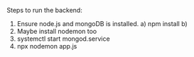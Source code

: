 
Steps to run the backend:
1) Ensure node.js and mongoDB is installed.
    a) npm install
    b) 
2) Maybe install nodemon too
3) systemctl start mongod.service
4) npx nodemon app.js